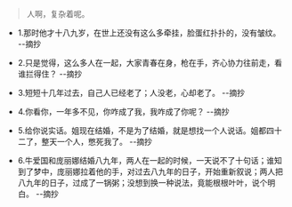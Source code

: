 >人啊，复杂着呢。

- 1.那时他才十八九岁，在世上还没有这么多牵挂，脸蛋红扑扑的，没有皱纹。 --摘抄

- 2.只是觉得，这么多人在一起，大家青春在身，枪在手，齐心协力往前走，看谁拦得住？ --摘抄

- 3.短短十几年过去，自己人已经老了；人没老，心却老了。 --摘抄

- 4.你看你，一年多不见，你咋成了我，我咋成了你呢？ --摘抄

- 5.给你说实话。姐现在结婚，不是为了结婚，就是想找一个人说话。姐都四十二了，整天一个人，憋死我了。 --摘抄

- 6.牛爱国和庞丽娜结婚八九年，两人在一起的时候，一天说不了十句话；谁知到了梦中，庞丽娜拉着他的手，对过去八九年的日子，开始重新叙说；两人把八九年的日子，过成了一锅粥；没想到换一种说法，竟能根根叶叶，说个明白。 --摘抄
